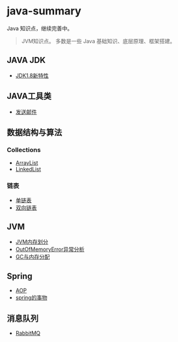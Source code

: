 # java-summary
Java 知识点，继续完善中。

> JVM知识点。
> 多数是一些 Java 基础知识、底层原理、框架搭建。

## JAVA JDK
- [JDK1.8新特性](java/src/jdk18/Stream.java)

## JAVA工具类

- [发送邮件](Util/src/util/SendMailUtil.java)

## 数据结构与算法

### Collections

- [ArrayList](MD/Collections/ArrayList.md)
- [LinkedList](MD/Collections/LinkedList.md)

### 链表

- [单链表](java/src/structure/node/Node.java)
- [双向链表](java/src/structure/node/DoubleNode.java)

## JVM
- [JVM内存划分](MD/jvm/JVMMemory.md)
- [OutOfMemoryError异常分析](MD/jvm/OutOfMemoryError.md)
- [GC与内存分配](MD/jvm/JVMGC.md)

## Spring

- [AOP](MD/Spring/AOP.MD)
- [spring的事物]()

## 消息队列
- [RabbitMQ](MD/mq/RabbitMQ.md)